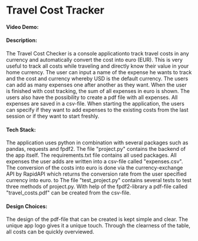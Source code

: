 # Travel Cost Tracker
#### Video Demo:
#### Description:
The Travel Cost Checker is a console applicationto track travel costs in any currency and automatically convert the cost into euro (EUR). This is very useful to track all costs while traveling and directly know their value in your home currency.
The user can input a name of the expense he wants to track and the cost and currency whereby USD is the default currency. The users can add as many expenses one after another as they want. When the user is finished with cost tracking, the sum of all expenses in euro is shown. The users also have the possibility to create a pdf file with all expenses. All expenses are saved in a csv-file. When starting the application, the users can specify if they want to add expenses to the existing costs from the last session or if they want to start freshly.

#### Tech Stack:
The application uses python in combination with several packages such as pandas, requests and fpdf2. The file "project.py" contains the backend of the app itself. The requirements.txt file contains all used packages. All expenses the user adds are written into a csv-file called "expenses.csv". The conversion of the costs into euro is done via the currency-exchange API by RapidAPI which returns the conversion rate from the user specified currency into euro. to The file "test_project.py" contains several tests to test three methods of project.py.
With help of the fpdf2-library a pdf-file called "travel_costs.pdf" can be created from the csv-file.

#### Design Choices:
The design of the pdf-file that can be created is kept simple and clear. The unique app logo gives it a unique touch. Through the clearness of the table, all costs can be quickly overviewed.
